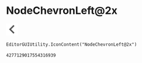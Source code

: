 # NodeChevronLeft@2x
![](/img/NodeChevronLeft@2x.png)

``` CSharp
EditorGUIUtility.IconContent("NodeChevronLeft@2x")
```
```
4277129017554316939
```
